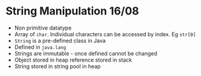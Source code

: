 # String Manipulation 16/08

- Non primitive datatype
- Array of `char`. Individual characters can be accessed by index. Eg `str[0]`
- `String` is a pre-defined class in Java
- Defined in `java.lang`
- Strings are immutable - once defined cannot be changed
- Object stored in heap reference stored in stack
- String stored in string pool in heap
